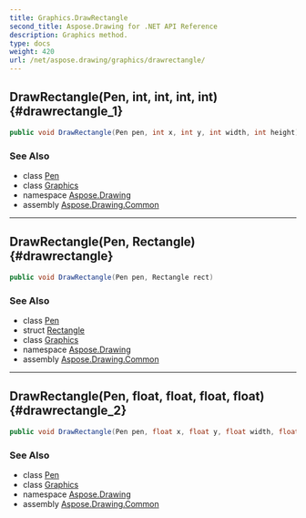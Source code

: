 ```yaml
---
title: Graphics.DrawRectangle
second_title: Aspose.Drawing for .NET API Reference
description: Graphics method. 
type: docs
weight: 420
url: /net/aspose.drawing/graphics/drawrectangle/
---
```

## DrawRectangle(Pen, int, int, int, int) {#drawrectangle_1}

```csharp
public void DrawRectangle(Pen pen, int x, int y, int width, int height)
```

### See Also

* class [Pen](../../pen/)
* class [Graphics](../)
* namespace [Aspose.Drawing](../../graphics/)
* assembly [Aspose.Drawing.Common](../../../)

---

## DrawRectangle(Pen, Rectangle) {#drawrectangle}

```csharp
public void DrawRectangle(Pen pen, Rectangle rect)
```

### See Also

* class [Pen](../../pen/)
* struct [Rectangle](../../rectangle/)
* class [Graphics](../)
* namespace [Aspose.Drawing](../../graphics/)
* assembly [Aspose.Drawing.Common](../../../)

---

## DrawRectangle(Pen, float, float, float, float) {#drawrectangle_2}

```csharp
public void DrawRectangle(Pen pen, float x, float y, float width, float height)
```

### See Also

* class [Pen](../../pen/)
* class [Graphics](../)
* namespace [Aspose.Drawing](../../graphics/)
* assembly [Aspose.Drawing.Common](../../../)


